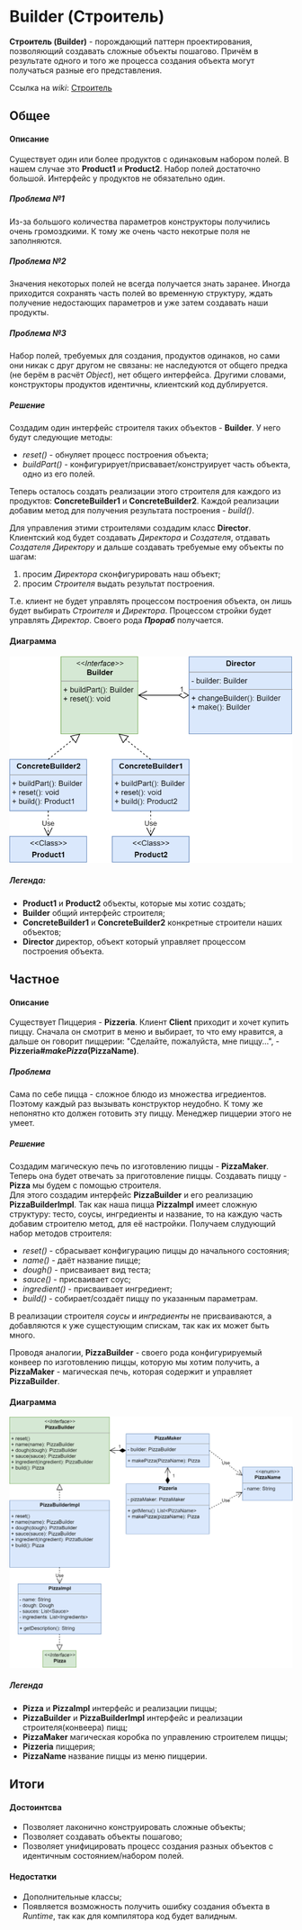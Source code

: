 # Builder (Строитель)

**Строитель (Builder)** - порождающий паттерн проектирования, позволяющий создавать сложные объекты пошагово. Причём в результате одного и того же процесса создания объекта могут получаться разные его представления.

Ссылка на _wiki_: [Строитель](https://ru.wikipedia.org/wiki/%D0%A1%D1%82%D1%80%D0%BE%D0%B8%D1%82%D0%B5%D0%BB%D1%8C_(%D1%88%D0%B0%D0%B1%D0%BB%D0%BE%D0%BD_%D0%BF%D1%80%D0%BE%D0%B5%D0%BA%D1%82%D0%B8%D1%80%D0%BE%D0%B2%D0%B0%D0%BD%D0%B8%D1%8F))

## Общее

#### Описание
Существует один или более продуктов с одинаковым набором полей. 
В нашем случае это **Product1** и **Product2**. 
Набор полей достаточно большой. 
Интерфейс у продуктов не обязательно один.

##### Проблема №1
Из-за большого количества параметров конструкторы получились очень громоздкими. 
К тому же очень часто некотрые поля не заполняются. 

##### Проблема №2
Значения некоторых полей не всегда получается знать заранее. 
Иногда приходится сохранять часть полей во временную структуру, 
ждать получение недостающих параметров и уже затем создавать наши продукты.

##### Проблема №3
Набор полей, требуемых для создания, продуктов одинаков, 
но сами они никак с друг другом не связаны: 
не наследуются от общего предка (не берём в расчёт _Object_), 
нет общего интерфейса. 
Другими словами, конструкторы продуктов идентичны, клиентский код дублируется.

##### Решение
Создадим один интерфейс строителя таких объектов - **Builder**. 
У него будут следующие методы:
 - _reset()_ - обнуляет процесс построения объекта;
 - _buildPart()_ - конфигурирует/присвавает/конструирует часть объекта, одно из его полей.
 
Теперь осталось создать реализации этого строителя для каждого из продуктов: 
**ConcreteBuilder1** и **ConcreteBuilder2**.
Каждой реализации добавим метод для получения результата построения - _build()_.

Для управления этими строителями создадим класс **Director**. 
Клиентский код будет создавать _Директора_ и _Создателя_, 
отдавать _Создателя_ _Директору_ и дальше создавать требуемые ему объекты по шагам:
 1. просим _Директора_ сконфигурировать наш объект; 
 2. просим _Строителя_ выдать результат построения.

Т.е. клиент не будет управлять процессом построения объекта,
он лишь будет выбирать _Строителя_ и _Директора_. 
Процессом стройки будет управлять _Директор_. 
Своего рода _**Прораб**_ получается.

#### Диаграмма
![Общая диаграмма](resources/builder.png)
##### Легенда:

 - **Product1** и **Product2** объекты, которые мы хотис создать;
 - **Builder** общий интерфейс строителя;
 - **ConcreteBuilder1** и **ConcreteBuilder2** конкретные строители наших объектов;
 - **Director** директор, объект который управляет процессом построения объекта.
 
## Частное

#### Описание 
Существует Пиццерия - **Pizzeria**.
Клиент **Client** приходит и хочет купить пиццу. 
Сначала он смотрит в меню и выбирает, 
то что ему нравится, а дальше он говорит пиццерии: 
"Сделайте, пожалуйста, мне пиццу...", - **Pizzeria#_makePizza_(PizzaName)**.

##### Проблема
Сама по себе пицца - сложное блюдо из множества игредиентов. 
Поэтому каждый раз вызывать конструктор неудобно. 
К тому же непонятно кто должен готовить эту пиццу.
Менеджер пиццерии этого не умеет.

##### Решение 
Создадим магическую печь по изготовлению пиццы - **PizzaMaker**.
Теперь она будет отвечать за приготовление пиццы.
Создавать пиццу - **Pizza** мы будем с помощью строителя.  
Для этого создадим интерфейс **PizzaBuilder** и его реализацию **PizzaBuilderImpl**.
Так как наша пицца **PizzaImpl** имеет сложную структуру: тесто, соусы, ингредиенты и название, 
то на каждую часть добавим строителю метод, для её настройки. 
Получаем слудующий набор методов строителя:
 - _reset()_ - сбрасывает конфигурацию пиццы до начального состояния;
 - _name()_ - даёт название пицце;
 - _dough()_ - присваивает вид теста;
 - _sauce()_ - присваивает соус;
 - _ingredient()_ - присваивает ингредиент;
 - _build()_ - собирает/создаёт пиццу по указанным параметрам.

В реализации строителя _соусы_ и _ингредиенты_ не присваиваются, 
а добавляются к уже сущестующим спискам, так как их может быть много.

Проводя аналогии, **PizzaBuilder** - своего рода конфигурируемый конвеер по изготовлению пиццы, 
которую мы хотим получить, а **PizzaMaker** - магическая печь, 
которая содержит и управляет **PizzaBuilder**.

#### Диаграмма
![Диаграмма примера](resources/pizza-builder.png) 

##### Легенда

 - **Pizza** и **PizzaImpl** интерфейс и реализации пиццы;
 - **PizzaBuilder** и **PizzaBuilderImpl** интерфейс и реализации строителя(конвеера) пицц;
 - **PizzaMaker** магическая коробка по управлению строителем пиццы;
 - **Pizzeria** пиццерия;
 - **PizzaName** название пиццы из меню пиццерии.
 
## Итоги

#### Достоинтсва
* Позволяет лаконично конструировать сложные объекты;
* Позволяет создавать объекты пошагово;
* Позволяет унифицировать процесс создания разных объектов с идентичным состоянием/набором полей.
#### Недостатки
* Дополнительные классы;
* Появляется возможность получить ошибку создания объекта в _Runtime_, 
так как для компилятора код будет валидным.